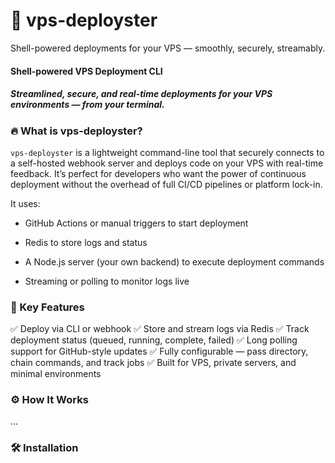 # 🐚 vps-deployster

Shell-powered deployments for your VPS — smoothly, securely, streamably.

#### Shell-powered VPS Deployment CLI

##### Streamlined, secure, and real-time deployments for your VPS environments — from your terminal.

### 🔥 What is vps-deployster?

`vps-deployster` is a lightweight command-line tool that securely connects to a self-hosted webhook server and deploys code on your VPS with real-time feedback. It’s perfect for developers who want the power of continuous deployment without the overhead of full CI/CD pipelines or platform lock-in.

It uses:

- GitHub Actions or manual triggers to start deployment

- Redis to store logs and status

- A Node.js server (your own backend) to execute deployment commands

- Streaming or polling to monitor logs live

### 🎯 Key Features

✅ Deploy via CLI or webhook
✅ Store and stream logs via Redis
✅ Track deployment status (queued, running, complete, failed)
✅ Long polling support for GitHub-style updates
✅ Fully configurable — pass directory, chain commands, and track jobs
✅ Built for VPS, private servers, and minimal environments

### ⚙️ How It Works

...

### 🛠 Installation
